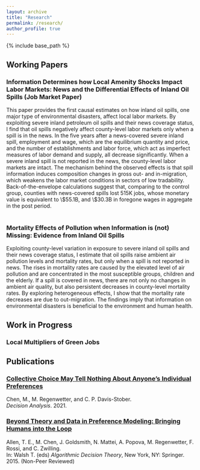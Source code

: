 ```yaml
---
layout: archive
title: "Research"
permalink: /research/
author_profile: true
---
```


{% include base_path %}

<p id="1.5-spaced" style="line-height: 150%;">
<h2> Working Papers </h2>
<!-- 
<div><a href="http://kevincng.github.io/files/stem.pdf">The Returns to STEM Programs for Less-Prepared Students</a><br>
<p style="margin-left: 40px"> with Evan Riehl <br>
Revise & resubmit, <i> American Economic Journal: Economic Policy </i> </p> </div> <br>  
-->

<div><h3>Information Determines how Local Amenity Shocks Impact Labor Markets: News and the Differential Effects of Inland Oil Spills (Job Market Paper)</h3></div>
<div>This paper provides the first causal estimates on how inland oil spills, one major type of environmental disasters, affect local labor markets. By exploiting severe inland petroleum oil spills and their news coverage status, I find that oil spills negatively affect county-level labor markets only when a spill is in the news. In the five years after a news-covered severe inland spill, employment and wage, which are the equilibrium quantity and price, and the number of establishments and labor force, which act as imperfect measures of labor demand and supply, all decrease significantly. When a severe inland spill is not reported in the news, the county-level labor markets are intact. The mechanism behind the observed effects is that spill information induces composition changes in gross out- and in-migration, which weakens the labor market conditions in sectors of low tradability. Back-of-the-envelope calculations suggest that, comparing to the control group, counties with news-covered spills lost 515K jobs, whose monetary value is equivalent to \$55.1B, and \$30.3B in foregone wages in aggregate in the post period.</div> <br>


<div><h3>Mortality Effects of Pollution when Information is (not) Missing: Evidence from Inland Oil Spills</h3></div>
<div> Exploiting county-level variation in exposure to severe inland oil spills and their news coverage status, I estimate that oil spills raise ambient air pollution levels and mortality rates, but only when a spill is not reported in news. The rises in mortality rates are caused by the elevated level of air pollution and are concentrated in the most susceptible groups, children and the elderly. If a spill is covered in news, there are not only no changes in ambient air quality, but also persistent decreases in county-level mortality rates. By exploring heterogeneous effects, I show that the mortality rate decreases are due to out-migration. The findings imply that information on environmental disasters is beneficial to the environment and human health.</div> 
</p>

<p id="1.5-spaced" style="line-height: 150%;">
<h2> Work in Progress </h2>
<div><h3>Local Multipliers of Green Jobs</h3></div>
</p>

<p id="1.5-spaced" style="line-height: 150%;">
<h2> Publications </h2>
<div><a href="https://pubsonline.informs.org/doi/abs/10.1287/deca.2020.0417"><h3>Collective Choice May Tell Nothing About Anyone’s Individual Preferences</h3></a> Chen, M., M. Regenwetter, and C. P. Davis-Stober.<br> <i>Decision Analysis</i>. 2021.</div>
 
 <div><a href="https://link.springer.com/chapter/10.1007/978-3-319-23114-3_1"><h3>Beyond Theory and Data in Preference Modeling: Bringing Humans into the Loop</h3></a>Allen, T. E., M. Chen, J. Goldsmith, N. Mattei, A. Popova, M. Regenwetter, F. Rossi, and C. Zwilling.<br> In: Walsh T. (eds) <i>Algorithmic Decision Theory</i>, New York, NY: Springer. 2015. (Non-Peer Reviewed) </div>
</p>


